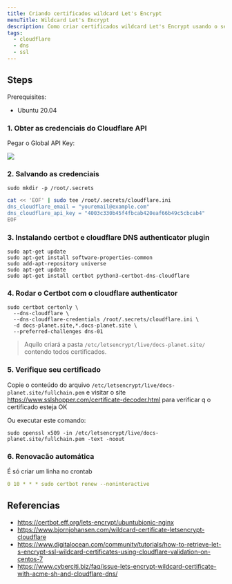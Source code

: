 ```yaml
---
title: Criando certificados wildcard Let's Encrypt
menuTitle: Wildcard Let's Encrypt
description: Como criar certificados wildcard Let's Encrypt usando o servico DNS da Cloudflare
tags:
  - cloudflare
  - dns
  - ssl
---
```


## Steps

Prerequisites:

* Ubuntu 20.04 


### 1. Obter as credenciais do Cloudflare API

Pegar o Global API Key:

![](https://i.imgur.com/JKE1mJa.png)

### 2. Salvando as credenciais 

```shell
sudo mkdir -p /root/.secrets
```

```sh
cat << 'EOF' | sudo tee /root/.secrets/cloudflare.ini
dns_cloudflare_email = "youremail@example.com"
dns_cloudflare_api_key = "4003c330b45f4fbcab420eaf66b49c5cbcab4"
EOF
```

### 3. Instalando certbot e cloudflare DNS authenticator plugin

```shell
sudo apt-get update
sudo apt-get install software-properties-common
sudo add-apt-repository universe
sudo apt-get update
sudo apt-get install certbot python3-certbot-dns-cloudflare
```

### 4. Rodar o Certbot com o cloudflare authenticator

```shell
sudo certbot certonly \
  --dns-cloudflare \
  --dns-cloudflare-credentials /root/.secrets/cloudflare.ini \
  -d docs-planet.site,*.docs-planet.site \
  --preferred-challenges dns-01
```

> Aquilo criará a pasta `/etc/letsencrypt/live/docs-planet.site/` contendo todos certificados.


### 5. Verifique seu certificado

Copie o conteúdo do arquivo `/etc/letsencrypt/live/docs-planet.site/fullchain.pem` e visitar o site https://www.sslshopper.com/certificate-decoder.html para verificar q o certificado esteja OK

Ou executar este comando:

```shell
sudo openssl x509 -in /etc/letsencrypt/live/docs-planet.site/fullchain.pem -text -noout
```

### 6. Renovacão automática

É só criar um linha no crontab

```yaml
0 10 * * * sudo certbot renew --noninteractive
```

## Referencias

- https://certbot.eff.org/lets-encrypt/ubuntubionic-nginx
- https://www.bjornjohansen.com/wildcard-certificate-letsencrypt-cloudflare
- https://www.digitalocean.com/community/tutorials/how-to-retrieve-let-s-encrypt-ssl-wildcard-certificates-using-cloudflare-validation-on-centos-7
- https://www.cyberciti.biz/faq/issue-lets-encrypt-wildcard-certificate-with-acme-sh-and-cloudflare-dns/
